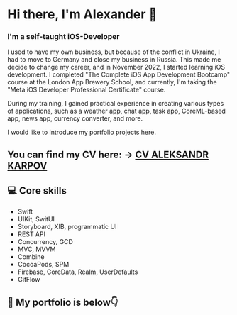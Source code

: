 # Hi there, I'm Alexander 👋

###  I'm a self-taught iOS-Developer

I used to have my own business, but because of the conflict in Ukraine, I had to move to Germany and close my business in Russia. This made me decide to change my career, and in November 2022, I started learning iOS development. I completed "The Complete iOS App Development Bootcamp" course at the London App Brewery School, and currently, I'm taking the "Meta iOS Developer Professional Certificate" course.

During my training, I gained practical experience in creating various types of applications, such as a weather app, chat app, task app, CoreML-based app, news app, currency converter, and more.

I would like to introduce my portfolio projects here.

## You can find my CV here: -> [CV ALEKSANDR KARPOV](https://raw.githubusercontent.com/papadoster/papadoster/2d61478887147c45c52794e7b6d796d8841177ef/files/CV_ALEKSANDR_KARPOV_IOS_DEVELOPER.pdf)

<p> </p>


## 💻 Core skills
- Swift
- UIKit, SwitUI
- Storyboard, XIB, programmatic UI
- REST API
- Concurrency, GCD
- MVC, MVVM
- Combine
- CocoaPods, SPM
- Firebase, CoreData, Realm, UserDefaults
- GitFlow
<p> </p>

## 💼 My portfolio is below👇

